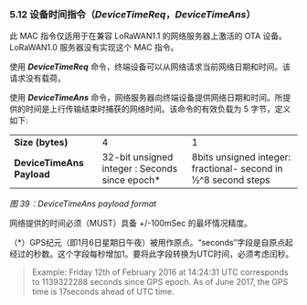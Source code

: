 ### 5.12 设备时间指令（***DeviceTimeReq***，***DeviceTimeAns***）

此 MAC 指令仅适用于在兼容 LoRaWAN1.1 的网络服务器上激活的 OTA 设备。LoRaWAN1.0 服务器没有实现这个 MAC 指令。

使用 ***DeviceTimeReq*** 命令，终端设备可以从网络请求当前网络日期和时间。该请求没有载荷。

使用 ***DeviceTimeAns*** 命令，网络服务器向终端设备提供网络日期和时间。所提供的时间是上行传输结束时捕获的网络时间。该命令的有效负载为 5 字节，定义如下:


<table class="lora-table">
   <tr>
      <td><b>Size (bytes)</b></td>   
      <td>4</td>   
      <td>1</td>   
   </tr>
   <tr>
      <td><b>DeviceTimeAns Payload</b></td>
      <td>32-bit unsigned integer : Seconds since epoch*</td>
      <td>8bits unsigned integer: fractional- second in 1⁄2^8 second steps</td>
   </tr>
</table>  

*图 39：DeviceTimeAns payload format*


网络提供的时间必须（MUST）具备 +/-100mSec 的最坏情况精度。

（*）GPS纪元（即1月6日星期日午夜）被用作原点。“seconds”字段是自原点起经过的秒数。这个字段每秒增加1。要将此字段转换为UTC时间，必须考虑闰秒。

>Example: Friday 12th of February 2016 at 14:24:31 UTC corresponds to 1139322288 seconds since GPS epoch. As of June 2017, the GPS time is 17seconds ahead of UTC time.

